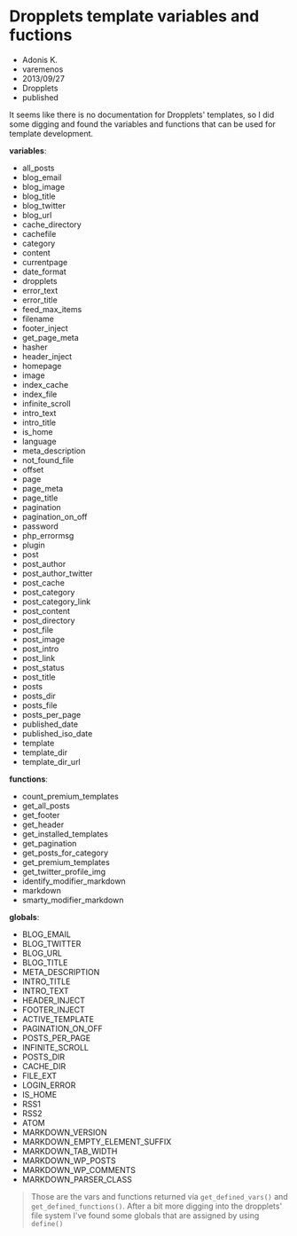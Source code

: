 # Dropplets template variables and fuctions
- Adonis K.
- varemenos
- 2013/09/27
- Dropplets
- published

It seems like there is no documentation for Dropplets' templates, so I did some digging and found the variables and functions that can be used for template development.

__variables__:

* all_posts
* blog\_email
* blog\_image
* blog\_title
* blog\_twitter
* blog\_url
* cache\_directory
* cachefile
* category
* content
* currentpage
* date\_format
* dropplets
* error\_text
* error\_title
* feed\_max\_items
* filename
* footer\_inject
* get\_page\_meta
* hasher
* header\_inject
* homepage
* image
* index\_cache
* index\_file
* infinite\_scroll
* intro\_text
* intro\_title
* is\_home
* language
* meta\_description
* not\_found\_file
* offset
* page
* page\_meta
* page\_title
* pagination
* pagination\_on\_off
* password
* php\_errormsg
* plugin
* post
* post\_author
* post\_author\_twitter
* post\_cache
* post\_category
* post\_category\_link
* post\_content
* post\_directory
* post\_file
* post\_image
* post\_intro
* post\_link
* post\_status
* post\_title
* posts
* posts\_dir
* posts\_file
* posts\_per\_page
* published\_date
* published\_iso\_date
* template
* template\_dir
* template\_dir\_url

__functions__:

* count\_premium\_templates
* get\_all\_posts
* get\_footer
* get\_header
* get\_installed\_templates
* get\_pagination
* get\_posts\_for\_category
* get\_premium\_templates
* get\_twitter\_profile\_img
* identify\_modifier\_markdown
* markdown
* smarty\_modifier\_markdown

__globals__:

* BLOG_EMAIL
* BLOG_TWITTER
* BLOG_URL
* BLOG_TITLE
* META_DESCRIPTION
* INTRO_TITLE
* INTRO_TEXT
* HEADER_INJECT
* FOOTER_INJECT
* ACTIVE_TEMPLATE
* PAGINATION\_ON_OFF
* POSTS\_PER_PAGE
* INFINITE_SCROLL
* POSTS_DIR
* CACHE_DIR
* FILE_EXT
* LOGIN_ERROR
* IS_HOME
* RSS1
* RSS2
* ATOM
* MARKDOWN_VERSION
* MARKDOWN\_EMPTY\_ELEMENT_SUFFIX
* MARKDOWN\_TAB_WIDTH
* MARKDOWN\_WP_POSTS
* MARKDOWN\_WP_COMMENTS
* MARKDOWN\_PARSER_CLASS

> Those are the vars and functions returned via `get_defined_vars()` and `get_defined_functions()`. After a bit more digging into the dropplets' file system I've found some globals that are assigned by using `define()`
